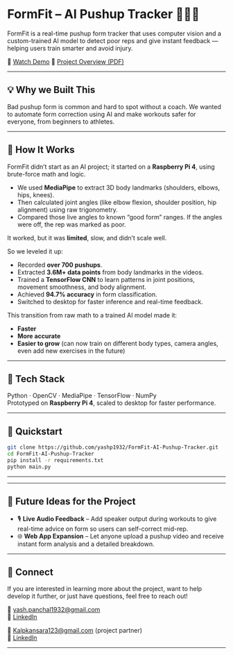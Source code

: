 # FormFit – AI Pushup Tracker 🏋️‍♂️🤖

FormFit is a real-time pushup form tracker that uses computer vision and a custom-trained AI model to detect poor reps and give instant feedback — helping users train smarter and avoid injury.

🎥 [Watch Demo](https://www.youtube.com/watch?v=d_77Bp3EV2Q)
📄 [Project Overview (PDF)](./Project_Overview.pdf)

---

## 💡 Why we Built This

Bad pushup form is common and hard to spot without a coach. We wanted to automate form correction using AI and make workouts safer for everyone, from beginners to athletes.

---

## 🧠 How It Works

FormFit didn’t start as an AI project; it started on a **Raspberry Pi 4**, using brute-force math and logic.

- We used **MediaPipe** to extract 3D body landmarks (shoulders, elbows, hips, knees).
- Then calculated joint angles (like elbow flexion, shoulder position, hip alignment) using raw trigonometry.
- Compared those live angles to known “good form” ranges. If the angles were off, the rep was marked as poor.

It worked, but it was **limited**, slow, and didn’t scale well.

So we leveled it up:

- Recorded **over 700 pushups**.
- Extracted **3.6M+ data points** from body landmarks in the videos.
- Trained a **TensorFlow CNN** to learn patterns in joint positions, movement smoothness, and body alignment.
- Achieved **94.7% accuracy** in form classification.
- Switched to desktop for faster inference and real-time feedback.

This transition from raw math to a trained AI model made it:
- **Faster**
- **More accurate**
- **Easier to grow** (can now train on different body types, camera angles, even add new exercises in the future)



---

## 🔧 Tech Stack

Python · OpenCV · MediaPipe · TensorFlow · NumPy  
Prototyped on **Raspberry Pi 4**, scaled to desktop for faster performance.

---

## 🚀 Quickstart

```bash
git clone https://github.com/yashp1932/FormFit-AI-Pushup-Tracker.git
cd FormFit-AI-Pushup-Tracker
pip install -r requirements.txt
python main.py
```
---

---

## 🔭 Future Ideas for the Project

- 🎙️ **Live Audio Feedback** – Add speaker output during workouts to give real-time advice on form so users can self-correct mid-rep.
- 🌐 **Web App Expansion** – Let anyone upload a pushup video and receive instant form analysis and a detailed breakdown.

---

## 🤝 Connect

If you are interested in learning more about the project, want to help develop it further, or just have questions, feel free to reach out!

📧 yash.panchal1932@gmail.com  
🔗 [LinkedIn](https://www.linkedin.com/in/yashp1932)  

📧 Kalpkansara123@gmail.com (project partner)  
🔗 [LinkedIn](https://www.linkedin.com/in/kalp-kansara123/)  

---
